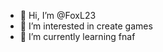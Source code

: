 - 👋 Hi, I’m @FoxL23
- 👀 I’m interested in create games
- 🌱 I’m currently learning fnaf

<!---
FoxL23/FoxL23 is a ✨ special ✨ repository because its `README.md` (this file) appears on your GitHub profile.
You can click the Preview link to take a look at your changes.
--->
